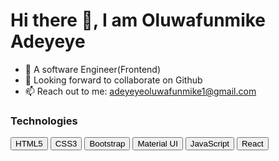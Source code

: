
<h1> Hi there 👋, I am Oluwafunmike Adeyeye </h1>


<ul>
  <li>🏢 A software Engineer(Frontend)</li>
  <li>👯 Looking forward to collaborate on Github</li>
  <li>📫 Reach out to me: <a href="mailto:adeyeyeoluwafunmike1@gmail.com">adeyeyeoluwafunmike1@gmail.com<a></li>
</ul>


<h3>Technologies</h3>

<button>HTML5</button>
<button>CSS3</button>
<button>Bootstrap</button>
<button>Material UI</button>
<button>JavaScript</button>
<button>React</button>
